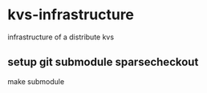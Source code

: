 # kvs-infrastructure
infrastructure of a distribute kvs 



## setup git submodule sparsecheckout

make submodule